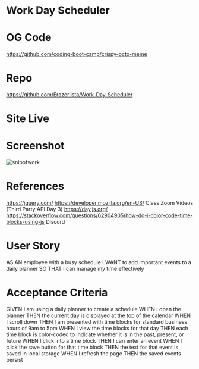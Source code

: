 # Work Day Scheduler

# OG Code

https://github.com/coding-boot-camp/crispy-octo-meme

# Repo

https://github.com/Erazerlista/Work-Day-Scheduler

# Site Live

# Screenshot

![snipofwork](https://github.com/Erazerlista/Work-Day-Scheduler/assets/128334161/77734754-5346-4cf7-99aa-53e322b9ee25)

# References

https://jquery.com/
https://developer.mozilla.org/en-US/
Class Zoom Videos (Third Party API Day 3)
https://day.js.org/
https://stackoverflow.com/questions/62904905/how-do-i-color-code-time-blocks-using-js
Discord

# User Story

AS AN employee with a busy schedule
I WANT to add important events to a daily planner
SO THAT I can manage my time effectively

# Acceptance Criteria

GIVEN I am using a daily planner to create a schedule
WHEN I open the planner
THEN the current day is displayed at the top of the calendar
WHEN I scroll down
THEN I am presented with time blocks for standard business hours of 9am to 5pm
WHEN I view the time blocks for that day
THEN each time block is color-coded to indicate whether it is in the past, present, or future
WHEN I click into a time block
THEN I can enter an event
WHEN I click the save button for that time block
THEN the text for that event is saved in local storage
WHEN I refresh the page
THEN the saved events persist
